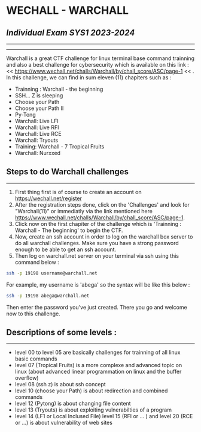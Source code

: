 # WECHALL - WARCHALL
## _Individual Exam SYS1 2023-2024_

------------------------------
------------------------------

Warchall is a great CTF challenge for linux terminal base command trainning and also a best challenge for cybersecurity which is available on this link : << https://www.wechall.net/challs/Warchall/by/chall_score/ASC/page-1 << . In this challenge, we can find in sum eleven (11) chapiters such as : 
- Trainning : Warchall - the beginning
- SSH... Z is sleeping
- Choose your Path
- Choose your Path II
- Py-Tong
- Warchall: Live LFI
- Warchall: Live RFI
- Warchall: Live RCE
- Warchall: Tryouts
- Training: Warchall - 7 Tropical Fruits
- Warchall: Nurxxed

## Steps to do Warchall challenges
---
1) First thing first is of course to create an account on https://wechall.net/register
2) After the registration steps done, click on the 'Challenges' and look for "Warchall(11)" or immediatly via the link mentioned here https://www.wechall.net/challs/Warchall/by/chall_score/ASC/page-1.
3) Click now on the first chapiter of the challenge which is 'Trainning : Warchall - The beginning' to begin the CTF.
4) Now, create an ssh account in order to log on the warchall box server to do all warchall challenges. Make sure you have a strong password enough to be able to get an ssh account.
5) Then log on warchall.net server on your terminal via ssh using this command below :
```sh
ssh -p 19198 username@warchall.net
```
For example, my username is 'abega' so the syntax will be like this below :
```sh
ssh -p 19198 abega@warchall.net
```
Then enter the password you've just created. There you go and welcome now to this challenge.


## Descriptions of some levels :
--------------
- level 00 to level 05 are basically challenges for trainning of all linux basic commands
- level 07 (Tropical Fruits) is a more complexe and advanced topic on linux (about advanced linear programmation on linux and the buffer overflow)
- level 08 (ssh z) is about ssh concept
- level 10 (choose your Path) is about redirection and combined commands
- level 12 (Pytong) is about changing file content
- level 13 (Tryouts) is about exploiting vulnerabilties of a program
- level 14 (LF1 or Local Inclused File) level 15 (RFI or ... ) and level 20 (RCE or ...) is about vulnerability of web sites

    
    
    
    
    
    
    
    
